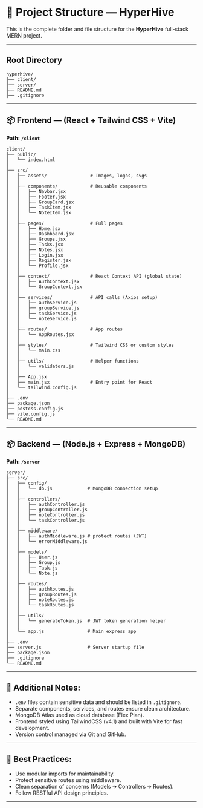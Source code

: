 # 📁 Project Structure — HyperHive

This is the complete folder and file structure for the **HyperHive** full-stack MERN project.

---

## Root Directory

```
hyperhive/
├── client/
├── server/
├── README.md
├── .gitignore
```
---

## 📦 Frontend — (React + Tailwind CSS + Vite)

**Path: `/client`**

```
client/
├── public/
│   └── index.html
│
├── src/
│   ├── assets/                # Images, logos, svgs
│   │
│   ├── components/            # Reusable components
│   │   ├── Navbar.jsx
│   │   ├── Footer.jsx
│   │   ├── GroupCard.jsx
│   │   ├── TaskItem.jsx
│   │   └── NoteItem.jsx
│   │
│   ├── pages/                 # Full pages
│   │   ├── Home.jsx
│   │   ├── Dashboard.jsx
│   │   ├── Groups.jsx
│   │   ├── Tasks.jsx
│   │   ├── Notes.jsx
│   │   ├── Login.jsx
│   │   ├── Register.jsx
│   │   └── Profile.jsx
│   │
│   ├── context/               # React Context API (global state)
│   │   ├── AuthContext.jsx
│   │   └── GroupContext.jsx
│   │
│   ├── services/              # API calls (Axios setup)
│   │   ├── authService.js
│   │   ├── groupService.js
│   │   ├── taskService.js
│   │   └── noteService.js
│   │
│   ├── routes/                # App routes
│   │   └── AppRoutes.jsx
│   │
│   ├── styles/                # Tailwind CSS or custom styles
│   │   └── main.css
│   │
│   ├── utils/                 # Helper functions
│   │   └── validators.js
│   │
│   ├── App.jsx
│   ├── main.jsx               # Entry point for React
│   └── tailwind.config.js
│
├── .env
├── package.json
├── postcss.config.js
├── vite.config.js
└── README.md
```
---

## 📦 Backend — (Node.js + Express + MongoDB)

**Path: `/server`**

```
server/
├── src/
│   ├── config/
│   │   └── db.js             # MongoDB connection setup
│   │
│   ├── controllers/
│   │   ├── authController.js
│   │   ├── groupController.js
│   │   ├── noteController.js
│   │   └── taskController.js
│   │
│   ├── middleware/
│   │   ├── authMiddleware.js # protect routes (JWT)
│   │   └── errorMiddleware.js
│   │
│   ├── models/
│   │   ├── User.js
│   │   ├── Group.js
│   │   ├── Task.js
│   │   └── Note.js
│   │
│   ├── routes/
│   │   ├── authRoutes.js
│   │   ├── groupRoutes.js
│   │   ├── noteRoutes.js
│   │   └── taskRoutes.js
│   │
│   ├── utils/
│   │   └── generateToken.js  # JWT token generation helper
│   │
│   └── app.js                # Main express app
│
├── .env
├── server.js                 # Server startup file
├── package.json
├── .gitignore
└── README.md
```

---

## 🧠 Additional Notes:

- `.env` files contain sensitive data and should be listed in `.gitignore`.
- Separate components, services, and routes ensure clean architecture.
- MongoDB Atlas used as cloud database (Flex Plan).
- Frontend styled using TailwindCSS (v4.1) and built with Vite for fast development.
- Version control managed via Git and GitHub.

---

## 📢 Best Practices:
- Use modular imports for maintainability.
- Protect sensitive routes using middleware.
- Clean separation of concerns (Models ➔ Controllers ➔ Routes).
- Follow RESTful API design principles.

---
